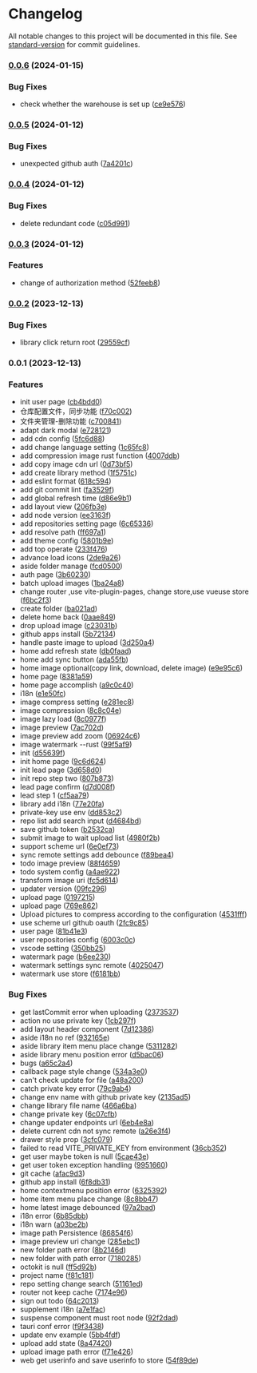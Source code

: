 # Changelog

All notable changes to this project will be documented in this file. See [standard-version](https://github.com/conventional-changelog/standard-version) for commit guidelines.

### [0.0.6](https://github.com/picx-apps/picx-app/compare/v0.0.5...v0.0.6) (2024-01-15)


### Bug Fixes

* check whether the warehouse is set up ([ce9e576](https://github.com/picx-apps/picx-app/commit/ce9e576d8d4e381fb74cba44bdd59b89f54a10ff))

### [0.0.5](https://github.com/picx-apps/picx-app/compare/v0.0.4...v0.0.5) (2024-01-12)


### Bug Fixes

* unexpected github auth ([7a4201c](https://github.com/picx-apps/picx-app/commit/7a4201cb4e2114f51ac740e4c47d58f860f8fd24))

### [0.0.4](https://github.com/picx-apps/picx-app/compare/v0.0.3...v0.0.4) (2024-01-12)


### Bug Fixes

* delete redundant code ([c05d991](https://github.com/picx-apps/picx-app/commit/c05d991bcde15b5f8116c13b66be993aa463ab30))

### [0.0.3](https://github.com/picx-apps/picx-app/compare/v0.0.2...v0.0.3) (2024-01-12)


### Features

* change of authorization method ([52feeb8](https://github.com/picx-apps/picx-app/commit/52feeb805a6f9a181634824f5d7de818ad94fcb8))

### [0.0.2](https://github.com/picx-dev/picx-app/compare/v0.0.1...v0.0.2) (2023-12-13)


### Bug Fixes

* library click return root ([29559cf](https://github.com/picx-dev/picx-app/commit/29559cfbf7f090fa95fc9c27e038560b0c7253f2))

### 0.0.1 (2023-12-13)


### Features

*  init user page ([cb4bdd0](https://github.com/picx-dev/picx-app/commit/cb4bdd0c2b7ee9616b67a16d12fc07ebc5559ac9))
* 仓库配置文件，同步功能 ([f70c002](https://github.com/picx-dev/picx-app/commit/f70c0020809c8fb08124b81ad49721d55712fb10))
* 文件夹管理-删除功能 ([c700841](https://github.com/picx-dev/picx-app/commit/c700841ab0a95621ae830443387f7ace87144bed))
* adapt dark modal ([e728121](https://github.com/picx-dev/picx-app/commit/e7281217e7057ff3fbe86c885cb9b62b006ea41b))
* add cdn config ([5fc6d88](https://github.com/picx-dev/picx-app/commit/5fc6d887107fa9572f96643a1542ab0aad9ba967))
* add change language setting ([1c65fc8](https://github.com/picx-dev/picx-app/commit/1c65fc8dbd0bca3d9f26b113636c26230a8be339))
* add compression image rust function ([4007ddb](https://github.com/picx-dev/picx-app/commit/4007ddb0cbeaf54e2fd38457814930a8750ec012))
* add copy image cdn url ([0d73bf5](https://github.com/picx-dev/picx-app/commit/0d73bf5333f06e1c43a9d989c03869f54ce1f4ca))
* add create library method ([1f5751c](https://github.com/picx-dev/picx-app/commit/1f5751c84642eceb94b0753e8708fd1d82991127))
* add eslint format ([618c594](https://github.com/picx-dev/picx-app/commit/618c594f20e2f63e45d14450d5138f128eb44153))
* add git commit lint ([fa3529f](https://github.com/picx-dev/picx-app/commit/fa3529f97f8294df74b09063fb85a9def0059134))
* add global refresh time ([d86e9b1](https://github.com/picx-dev/picx-app/commit/d86e9b17adb23d54f73fa3839e08da1cf5c66875))
* add layout view ([206fb3e](https://github.com/picx-dev/picx-app/commit/206fb3ea0b733f8ae12ed6d210b9205de6979045))
* add node version ([ee3163f](https://github.com/picx-dev/picx-app/commit/ee3163f705b0b2793e6b8f0088e8fa56e76b2656))
* add repositories setting page ([6c65336](https://github.com/picx-dev/picx-app/commit/6c653369805ef575b323534194ad37cd163e871d))
* add resolve path ([ff697a1](https://github.com/picx-dev/picx-app/commit/ff697a1ecf9f8b6232f92c9bca33cd6295aee5c0))
* add theme config ([5801b9e](https://github.com/picx-dev/picx-app/commit/5801b9ea5e93e1b2a7c78d217f099a3c1d88359c))
* add top operate ([233f476](https://github.com/picx-dev/picx-app/commit/233f476e95d975a19d9d53908ee8a543a05cc717))
* advance load icons ([2de9a26](https://github.com/picx-dev/picx-app/commit/2de9a2684d1e0560d41979229ca15282cc9a987b))
* aside folder manage ([fcd0500](https://github.com/picx-dev/picx-app/commit/fcd05000830e9a77c33412dc71bc90803bf81bd9))
* auth page ([3b60230](https://github.com/picx-dev/picx-app/commit/3b602305c14701a6a175b504d8bc6e52f08eb143))
* batch upload images ([1ba24a8](https://github.com/picx-dev/picx-app/commit/1ba24a810bb6391cb5b274743ae310c1e21c147a))
* change router ,use vite-plugin-pages, change store,use vueuse store ([f6bc2f3](https://github.com/picx-dev/picx-app/commit/f6bc2f3d69729f5ba73157953a37388605617c2c))
* create folder ([ba021ad](https://github.com/picx-dev/picx-app/commit/ba021ad68870bbfc95aeb497995487a3e959daba))
* delete home back ([0aae849](https://github.com/picx-dev/picx-app/commit/0aae849ebec0acfe21977ee8a73ee4eeefbbc29f))
* drop upload image ([c23031b](https://github.com/picx-dev/picx-app/commit/c23031b9a2e1d44756305b9a53521b5604275b29))
* github apps install ([5b72134](https://github.com/picx-dev/picx-app/commit/5b7213478f989c7f97184c4e777cf526115ad633))
* handle paste image to upload ([3d250a4](https://github.com/picx-dev/picx-app/commit/3d250a46d09ce82b777d97f8ac2a9f49a54740a8))
* home add refresh state ([db0faad](https://github.com/picx-dev/picx-app/commit/db0faad5d7691b827c67df5ad579e7d14caa66a2))
* home add sync button ([ada55fb](https://github.com/picx-dev/picx-app/commit/ada55fbbfb8b019e1f79d5080862f0b0d0dbdabd))
* home image optional(copy link, download, delete image) ([e9e95c6](https://github.com/picx-dev/picx-app/commit/e9e95c623176436c34202bf283a9a8ce0ed2454e))
* home page ([8381a59](https://github.com/picx-dev/picx-app/commit/8381a5970b650109c5d04d9b86ccc06bc6a8f6c5))
* home page accomplish ([a9c0c40](https://github.com/picx-dev/picx-app/commit/a9c0c40374b6b9a03de568a53f2876c821fd7070))
* i18n ([e1e50fc](https://github.com/picx-dev/picx-app/commit/e1e50fc70df6d0a37c0684b702eced9262e33411))
* image compress setting ([e281ec8](https://github.com/picx-dev/picx-app/commit/e281ec888e4966a36b6118bfd5be1cf210b995c9))
* image compression ([8c8c04e](https://github.com/picx-dev/picx-app/commit/8c8c04e73fb71dba19ce8ee120e2f74546aed06f))
* image lazy load ([8c0977f](https://github.com/picx-dev/picx-app/commit/8c0977f011a2e06f41029903512815478286d26f))
* image preview ([7ac702d](https://github.com/picx-dev/picx-app/commit/7ac702d401a006a2e46895536e6db2a063d7803b))
* image preview add zoom ([06924c6](https://github.com/picx-dev/picx-app/commit/06924c6e3d5e85a363af2060272970af5059f4fa))
* image watermark --rust ([99f5af9](https://github.com/picx-dev/picx-app/commit/99f5af9765638cafe4649b8a1044b81c98564318))
* init ([d55639f](https://github.com/picx-dev/picx-app/commit/d55639fb39dd03d5011b339e91b8820d163d3293))
* init home page ([9c6d624](https://github.com/picx-dev/picx-app/commit/9c6d6240acf91c4b283b9fdd37ac5dad13e1f214))
* init lead page ([3d658d0](https://github.com/picx-dev/picx-app/commit/3d658d09b91da6576b503cddce8abeb6192166c5))
* init repo step two ([807b873](https://github.com/picx-dev/picx-app/commit/807b873e5566ed1ddc061caad9a6e43381b684fe))
* lead page confirm ([d7d008f](https://github.com/picx-dev/picx-app/commit/d7d008fe53d4629362578091650b01c27a0e8adf))
* lead step 1 ([cf5aa79](https://github.com/picx-dev/picx-app/commit/cf5aa79a84b99297eb9d16f439aa111157753ba6))
* library add i18n ([77e20fa](https://github.com/picx-dev/picx-app/commit/77e20fa49bf6b88a67a77d5a636256cf4ff60a54))
* private-key use env ([dd853c2](https://github.com/picx-dev/picx-app/commit/dd853c2ef47f1e4b17c428a7a93b36fc81c863c6))
* repo list add search input ([d4684bd](https://github.com/picx-dev/picx-app/commit/d4684bd7d7461cf98d5ae3ab3a858dbbe2859ab0))
* save github token ([b2532ca](https://github.com/picx-dev/picx-app/commit/b2532ca3795c0ded1e336d7f929fdfe6a68b14d2))
* submit image to wait upload list ([4980f2b](https://github.com/picx-dev/picx-app/commit/4980f2b1dcd18ccf8b894b8ebd50dbf11c84d52e))
* support scheme url ([6e0ef73](https://github.com/picx-dev/picx-app/commit/6e0ef73ad26a986a7f8392fc7940cd593e606853))
* sync remote settings add debounce ([f89bea4](https://github.com/picx-dev/picx-app/commit/f89bea4bd3fe9c97790dffa57963debc6040461d))
* todo  image preview ([88f4659](https://github.com/picx-dev/picx-app/commit/88f46593009a41bd4a7d87ae7b8fed6baacf41cc))
* todo system config ([a4ae922](https://github.com/picx-dev/picx-app/commit/a4ae9220c079f89ee76744e988180b8a1341d0c0))
* transform image uri ([fc5d614](https://github.com/picx-dev/picx-app/commit/fc5d614608d78f70abe604de916fb3cc6df4bfc1))
* updater version ([09fc296](https://github.com/picx-dev/picx-app/commit/09fc2960b024d42d08157260811cdb8309ea747d))
* upload page ([0197215](https://github.com/picx-dev/picx-app/commit/01972154670ba336a483685aa25e9b92eac7383f))
* upload page ([769e862](https://github.com/picx-dev/picx-app/commit/769e8621b9df36b5d7c61d331930c6463cca0479))
* Upload pictures to compress according to the configuration ([4531fff](https://github.com/picx-dev/picx-app/commit/4531fff741e8023427ea1ee7186947285849f5ab))
* use scheme url github oauth ([2fc9c85](https://github.com/picx-dev/picx-app/commit/2fc9c851edc6a522e17f3b8cdc3a7eaecfbebe47))
* user page ([81b41e3](https://github.com/picx-dev/picx-app/commit/81b41e37e55b83d864d1077fe5a968e9bd52bc42))
* user repositories config ([6003c0c](https://github.com/picx-dev/picx-app/commit/6003c0c4899699e6aadb5205715c9a304fe4fcf7))
* vscode setting ([350bb25](https://github.com/picx-dev/picx-app/commit/350bb25fe150f9ce98b52218f3f834d7afee326d))
* watermark page ([b6ee230](https://github.com/picx-dev/picx-app/commit/b6ee23026eb4b3050e856f0b18df8bd69b549d8b))
* watermark settings sync remote ([4025047](https://github.com/picx-dev/picx-app/commit/4025047e58a15cb359231247f9ee7b48cb6a4795))
* watermark use store ([f6181bb](https://github.com/picx-dev/picx-app/commit/f6181bb8029e5089442bd01fafe97bf029c7f78f))


### Bug Fixes

*  get lastCommit error when uploading ([2373537](https://github.com/picx-dev/picx-app/commit/237353776996557c6101ea13eae8763e2ad4083b))
* action no use private key ([1cb297f](https://github.com/picx-dev/picx-app/commit/1cb297f026fdcc38c357886e660244b041f22ad1))
* add layout header component ([7d12386](https://github.com/picx-dev/picx-app/commit/7d1238694e3e6c3dcd0b40758fbe66b99ecfb868))
* aside i18n no ref ([932165e](https://github.com/picx-dev/picx-app/commit/932165e8867c025598c56f66d12ac8010f6dfb39))
* aside library item menu place change ([5311282](https://github.com/picx-dev/picx-app/commit/53112821fc2f90e3e44144b60934f2cd89f5bcb8))
* aside library menu position error ([d5bac06](https://github.com/picx-dev/picx-app/commit/d5bac06effda3e9fac3e90b0ac6ea1ea1f40d268))
* bugs ([a65c2a4](https://github.com/picx-dev/picx-app/commit/a65c2a44fbf037eb599f642162d19326b19dcc37))
* callback page style change ([534a3e0](https://github.com/picx-dev/picx-app/commit/534a3e0cc74cd524f57d25d6f270d120c4201d83))
* can't check update for file ([a48a200](https://github.com/picx-dev/picx-app/commit/a48a20083bcbece99007a1517ec8f447f16f6cad))
* catch private key error ([79c9ab4](https://github.com/picx-dev/picx-app/commit/79c9ab405ac3b23126981dfa738b15a4c925ef9f))
* change env name with github private key ([2135ad5](https://github.com/picx-dev/picx-app/commit/2135ad5e6715f8b53c35677394952cd2d127d3f7))
* change library file name ([466a6ba](https://github.com/picx-dev/picx-app/commit/466a6bafd2e5c02de3500247a6646c4b6d45c821))
* change private key ([6c07cfb](https://github.com/picx-dev/picx-app/commit/6c07cfb3fc7aa83c643391b2a7b88fe29e615791))
* change updater endpoints url ([6eb4e8a](https://github.com/picx-dev/picx-app/commit/6eb4e8ad0acc03fae92219bc935f2dcddd0247c3))
* delete current cdn not sync remote ([a26e3f4](https://github.com/picx-dev/picx-app/commit/a26e3f4ec3a6421d1e380ccd8b20525973485ecf))
* drawer style prop ([3cfc079](https://github.com/picx-dev/picx-app/commit/3cfc079c3bd57ca8956bddc8880fad1de66bd075))
* failed to read VITE_PRIVATE_KEY from environment ([36cb352](https://github.com/picx-dev/picx-app/commit/36cb352d004855f803f8c6523cfbeab8d4f83571))
* get user maybe token is null ([5cae43e](https://github.com/picx-dev/picx-app/commit/5cae43eeeb62a8a11e8a07206fbef21042a24850))
* get user token exception handling ([9951660](https://github.com/picx-dev/picx-app/commit/99516600126b9efc3d460c3366dc6844a11814ef))
* git cache ([afac9d3](https://github.com/picx-dev/picx-app/commit/afac9d347dd73edd27f85e45a95d7483a0603df5))
* github app install ([6f8db31](https://github.com/picx-dev/picx-app/commit/6f8db31e4ae2ff57484beafcf78d4fe23ae68100))
* home contextmenu position error ([6325392](https://github.com/picx-dev/picx-app/commit/63253924a53f998180d10718ae83e1d22076936d))
* home item menu place change ([8c8bb47](https://github.com/picx-dev/picx-app/commit/8c8bb47504daea64852539144843eca65f22448b))
* home latest image debounced ([97a2bad](https://github.com/picx-dev/picx-app/commit/97a2badcf38ee75780f71bc1c32f8f4116d6f096))
* i18n error ([6b85dbb](https://github.com/picx-dev/picx-app/commit/6b85dbbfd61b87bde66036615bd0f7f8783f31ec))
* i18n warn ([a03be2b](https://github.com/picx-dev/picx-app/commit/a03be2bbec42a72eba6ba9c771bc6dd499ef1096))
* image path Persistence ([86854f6](https://github.com/picx-dev/picx-app/commit/86854f672159e5daacd409ebb3036ed925827a90))
* image preview uri change ([285ebc1](https://github.com/picx-dev/picx-app/commit/285ebc15aba8e397a3d355657cf4595f373a2e9d))
* new folder path error ([8b2146d](https://github.com/picx-dev/picx-app/commit/8b2146d6cb449df635a81f1d0ad6f8aa61d3e0a9))
* new folder with path error ([7180285](https://github.com/picx-dev/picx-app/commit/718028521a23f6a92014f709d0e5db67b09e2a9f))
* octokit is null ([ff5d92b](https://github.com/picx-dev/picx-app/commit/ff5d92bdda64cb41cf2ff32ad5e4be1271ed2d43))
* project name ([f81c181](https://github.com/picx-dev/picx-app/commit/f81c181e6b1a7bb4c58111ba0ee0315312a403a3))
* repo setting change search ([51161ed](https://github.com/picx-dev/picx-app/commit/51161eda30ac9a39b38f8641e66599b24c14916e))
* router not keep cache ([7174e96](https://github.com/picx-dev/picx-app/commit/7174e965e05f7af4eca2024d4882da5fac8afc58))
* sign out todo ([64c2013](https://github.com/picx-dev/picx-app/commit/64c2013d3f5e7cb1b808fde03696705cabeb8809))
* supplement i18n ([a7e1fac](https://github.com/picx-dev/picx-app/commit/a7e1fac924f67855a95967b8ffbea0e47a0074c5))
* suspense component must root node ([92f2dad](https://github.com/picx-dev/picx-app/commit/92f2dad45e5717d840850dc52c0f4ca327f546a8))
* tauri conf error ([f9f3438](https://github.com/picx-dev/picx-app/commit/f9f34386529e08785d8e9610783ddcd028e87148))
* update env example ([5bb4fdf](https://github.com/picx-dev/picx-app/commit/5bb4fdf373d7b58b33530e9e075366d6ad64692a))
* upload add state ([8a47420](https://github.com/picx-dev/picx-app/commit/8a4742005827e512783b853dd6e5266948d782a2))
* upload image path error ([f71e426](https://github.com/picx-dev/picx-app/commit/f71e426f4dc185b64499e1bf8a9a225457fd0997))
* web get userinfo and save userinfo to  store ([54f89de](https://github.com/picx-dev/picx-app/commit/54f89de07bbbb82329670cbf841f4fa88070caba))
